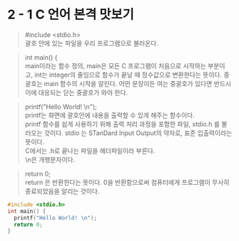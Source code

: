 # 2 - 1 C 언어 본격 맛보기
> #include <stdio.h> <br>
괄호 안에 있는 파일을 우리 프로그램으로 불러온다.

> int main() { <br>
main이라는 함수 정의, main은 모든 C 프로그램이 처음으로 시작하는 부분이고, int는 integer의 줄임으로 함수가 끝날 때 정수값으로 변환한다는 뜻이다.
중괄호는 main 함수의 시작을 알린다. 어떤 문장이든 여는 중괄호가 있다면 반드시 이에 대응되는 닫는 중괄호가 와야 한다.
  
> printf("Hello World! \n"); <br>
printf는 화면에 괄호안에 내용을 출력할 수 있게 해주는 함수이다. <br>
printf 함수를 쉽게 사용하기 위해 출력 처리 과정을 포함한 파일, stdio.h 를 불러오는 것이다. stdio 는 STanDard Input Output의 약자로, 표준 입출력이라는 뜻이다. <br>
C에서는 .h로 끝나는 파일을 헤더파일이라 부른다. <br>
\n은 개행문자이다. <br>

> return 0; <br>
return 은 반환한다는 뜻이다. 0을 반환함으로써 컴퓨터에게 프로그램이 무사히 종료되었음을 알리는 것이다. <br>


```C
#include <stdio.h>
int main() {
  printf("Hello World! \n");
  return 0;
}
```
